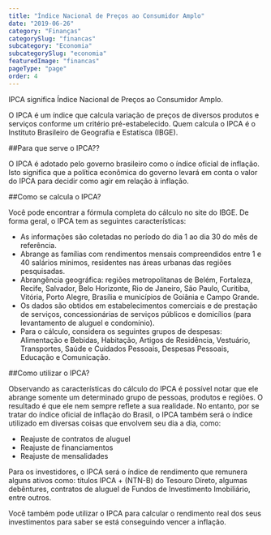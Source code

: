 ```yaml
---
title: "Índice Nacional de Preços ao Consumidor Amplo"
date: "2019-06-26"
category: "Finanças"
categorySlug: "financas"
subcategory: "Economia"
subcategorySlug: "economia"
featuredImage: "financas"
pageType: "page"
order: 4
---
```


IPCA significa Índice Nacional de Preços ao Consumidor Amplo.

O IPCA é um índice que calcula variação de preços de diversos produtos e serviços conforme um critério pré-estabelecido. Quem calcula o IPCA é o Instituto Brasileiro de Geografia e Estatísca (IBGE).

##Para que serve o IPCA??

O IPCA é adotado pelo governo brasileiro como o índice oficial de inflação. Isto significa que a política econômica do governo levará em conta o valor do IPCA para decidir como agir em relação à inflação.

##Como se calcula o IPCA?

Você pode encontrar a fórmula completa do cálculo no site do IBGE. De forma geral, o IPCA tem as seguintes características:

- As informações são coletadas no período do dia 1 ao dia 30 do mês de referência.
- Abrange as famílias com rendimentos mensais compreendidos entre 1 e 40 salários mínimos, residentes nas áreas urbanas das regiões pesquisadas.
- Abrangência geográfica: regiões metropolitanas de Belém, Fortaleza, Recife, Salvador, Belo Horizonte, Rio de Janeiro, São Paulo, Curitiba, Vitória, Porto Alegre, Brasília e municípios de Goiânia e Campo Grande.
- Os dados são obtidos em estabelecimentos comerciais e de prestação de serviços, concessionárias de serviços públicos e domicílios (para levantamento de aluguel e condomínio).
- Para o cálculo, considera os seguintes grupos de despesas: Alimentação e Bebidas, Habitação, Artigos de Residência, Vestuário, Transportes, Saúde e Cuidados Pessoais, Despesas Pessoais, Educação e Comunicação.

##Como utilizar o IPCA?

Observando as características do cálculo do IPCA é possível notar que ele abrange somente um determinado grupo de pessoas, produtos e regiões. O resultado é que ele nem sempre reflete a sua realidade. No entanto, por se tratar do índice oficial de inflação do Brasil, o IPCA também será o índice utilizado em diversas coisas que envolvem seu dia a dia, como:

- Reajuste de contratos de aluguel
- Reajuste de financiamentos
- Reajuste de mensalidades

Para os investidores, o IPCA será o índice de rendimento que remunera alguns ativos como: títulos IPCA + (NTN-B) do Tesouro Direto, algumas debêntures, contratos de aluguel de Fundos de Investimento Imobiliário, entre outros.

Você também pode utilizar o IPCA para calcular o rendimento real dos seus investimentos para saber se está conseguindo vencer a inflação.